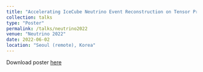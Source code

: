 ```yaml
---
title: "Accelerating IceCube Neutrino Event Reconstruction on Tensor Processing Units"
collection: talks
type: "Poster"
permalink: /talks/neutrino2022
venue: "Neutrino 2022"
date: 2022-06-02
location: "Seoul (remote), Korea"
---
```


Download poster <a href="https://drive.google.com/file/d/1zIHMATuJM2rvhSS2y6Qi79YJZ4cin7Ay/view?usp=share_link">here</a>

